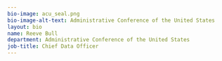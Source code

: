 ```yaml
---
bio-image: acu_seal.png
bio-image-alt-text: Administrative Conference of the United States
layout: bio
name: Reeve Bull
department: Administrative Conference of the United States
job-title: Chief Data Officer
---
```

